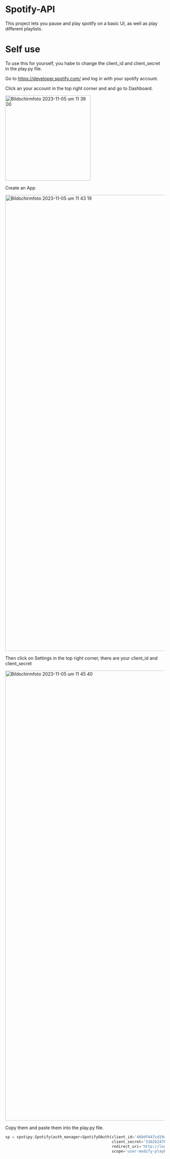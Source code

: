 # Spotify-API
This project lets you pause and play spotify on a basic UI, as well as play different playlists. 

# Self use 
To use this for yourself, you habe to change the client_id and client_secret in the play.py file. 

Go to https://developer.spotify.com/ and log in with your spotify account. 

Click an your account in the top right corner and and go to Dashboard.

<img width="269" alt="Bildschirmfoto 2023-11-05 um 11 39 00" src="https://github.com/FabianStroblGit/Spotify-API/assets/117905035/323f055f-16f1-4ff4-97bf-e4e73ef69297">

Create an App

<img width="1439" alt="Bildschirmfoto 2023-11-05 um 11 43 19" src="https://github.com/FabianStroblGit/Spotify-API/assets/117905035/38d7caed-31c3-415e-829f-ccf8e946e826">

Then click on Settings in the top right corner, there are your client_id and client_secret

<img width="1420" alt="Bildschirmfoto 2023-11-05 um 11 45 40" src="https://github.com/FabianStroblGit/Spotify-API/assets/117905035/8dbcc6ba-6d94-40c7-8360-e74d857de94d">

Copy them and paste them into the play.py file.

``` Python
sp = spotipy.Spotify(auth_manager=SpotifyOAuth(client_id='469df447cd194ee9bc7ad82ff6db34a5',
                                               client_secret='3162b2478479467cbc3f601a861e6c5b',
                                               redirect_uri='http://localhost:8080/',
                                               scope='user-modify-playback-state')) 
```
